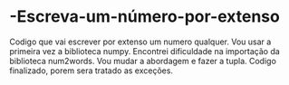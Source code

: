# -Escreva-um-número-por-extenso
Codigo que vai escrever por extenso um numero qualquer.
Vou usar a primeira vez a biblioteca numpy.
Encontrei dificuldade na importação da biblioteca num2words.
Vou mudar a abordagem e fazer a tupla.
Codigo finalizado, porem sera tratado as exceções.
